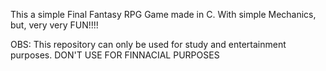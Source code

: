 This a simple Final Fantasy RPG Game made in C. With simple Mechanics, but, very very FUN!!!!

OBS: This repository can only be used for study and entertainment purposes. DON'T USE FOR FINNACIAL PURPOSES
